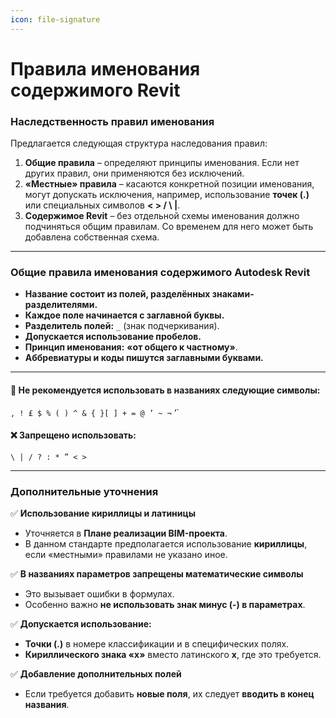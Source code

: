 ```yaml
---
icon: file-signature
---
```


# Правила именования содержимого Revit

### Наследственность правил именования

Предлагается следующая структура наследования правил:

1. **Общие правила** – определяют принципы именования. Если нет других правил, они применяются без исключений.
2. **«Местные» правила** – касаются конкретной позиции именования, могут допускать исключения, например, использование **точек (.)** или специальных символов **< > / \ |**.
3. **Содержимое Revit** – без отдельной схемы именования должно подчиняться общим правилам. Со временем для него может быть добавлена собственная схема.

***

### Общие правила именования содержимого Autodesk Revit

* **Название состоит из полей, разделённых знаками-разделителями.**
* **Каждое поле начинается с заглавной буквы.**
* **Разделитель полей:** `_` (знак подчеркивания).
* **Допускается использование пробелов.**
* **Принцип именования:** **«от общего к частному»**.
* **Аббревиатуры и коды пишутся заглавными буквами.**

***

#### 🚫 Не рекомендуется использовать в названиях следующие символы:

`, ! £ $ % ( ) ^ & { }[ ] + = @ ’ ~ ¬` ‘\`

#### ❌ Запрещено использовать:

`\ | / ? : * ” < >`

***

### Дополнительные уточнения

✅ **Использование кириллицы и латиницы**

* Уточняется в **Плане реализации BIM-проекта**.
* В данном стандарте предполагается использование **кириллицы**, если «местными» правилами не указано иное.

✅ **В названиях параметров запрещены математические символы**

* Это вызывает ошибки в формулах.
* Особенно важно **не использовать знак минус (-) в параметрах**.

✅ **Допускается использование:**

* **Точки (.)** в номере классификации и в специфических полях.
* **Кириллического знака «х»** вместо латинского **x**, где это требуется.

✅ **Добавление дополнительных полей**

* Если требуется добавить **новые поля**, их следует **вводить в конец названия**.
